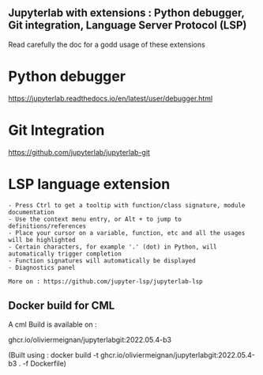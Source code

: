 ## Jupyterlab with extensions : Python debugger, Git integration, Language Server Protocol (LSP)

Read carefully the doc for a godd usage of these extensions


# Python debugger 

https://jupyterlab.readthedocs.io/en/latest/user/debugger.html


# Git Integration

https://github.com/jupyterlab/jupyterlab-git


# LSP language extension



    - Press Ctrl to get a tooltip with function/class signature, module documentation 
    - Use the context menu entry, or Alt + to jump to definitions/references 
    - Place your cursor on a variable, function, etc and all the usages will be highlighted
    - Certain characters, for example '.' (dot) in Python, will automatically trigger completion
    - Function signatures will automatically be displayed
    - Diagnostics panel

    More on : https://github.com/jupyter-lsp/jupyterlab-lsp


## Docker build for CML 


A cml Build is available on :

ghcr.io/oliviermeignan/jupyterlabgit:2022.05.4-b3

(Built using : docker build -t ghcr.io/oliviermeignan/jupyterlabgit:2022.05.4-b3 . -f Dockerfile)



